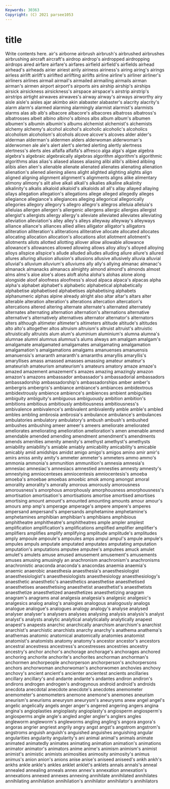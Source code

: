 ```yaml
---
Keywords: 30363
Copyright: (C) 2021 parsee1053
---
```


# title

Write contents here.
 air's
airborne airbrush airbrush's airbrushed airbrushes airbrushing aircraft aircraft's airdrop airdrop's
airdropped airdropping airdrops aired airfare airfare's airfares airfield airfield's airfields
airhead airhead's airheads airier airiest airily airiness airiness's airing airing's
airings airless airlift airlift's airlifted airlifting airlifts airline airline's airliner
airliner's airliners airlines airmail airmail's airmailed airmailing airmails airman airman's
airmen airport airport's airports airs airship airship's airships airsick airsickness
airsickness's airspace airspace's airstrip airstrip's airstrips airtight airwaves airwaves's airway
airway's airways airworthy airy aisle aisle's aisles ajar akimbo akin
alabaster alabaster's alacrity alacrity's alarm alarm's alarmed alarming alarmingly alarmist
alarmist's alarmists alarms alas alb alb's albacore albacore's albacores albatross
albatross's albatrosses albeit albino albino's albinos albs album album's albumen
albumen's albumin albumin's albums alchemist alchemist's alchemists alchemy alchemy's alcohol
alcohol's alcoholic alcoholic's alcoholics alcoholism alcoholism's alcohols alcove alcove's alcoves
alder alder's alderman alderman's aldermen alders alderwoman alderwoman's alderwomen ale
ale's alert alert's alerted alerting alertly alertness alertness's alerts ales
alfalfa alfalfa's alfresco alga alga's algae algebra algebra's algebraic algebraically
algebras algorithm algorithm's algorithmic algorithms alias alias's aliased aliases aliasing
alibi alibi's alibied alibiing alibis alien alien's alienable alienate alienated
alienates alienating alienation alienation's aliened aliening aliens alight alighted alighting
alights align aligned aligning alignment alignment's alignments aligns alike alimentary
alimony alimony's alit alive alkali alkali's alkalies alkaline alkalinity alkalinity's
alkalis alkaloid alkaloid's alkaloids all all's allay allayed allaying allays
allegation allegation's allegations allege alleged allegedly alleges allegiance allegiance's allegiances
alleging allegorical allegorically allegories allegory allegory's allegro allegro's allegros alleluia
alleluia's alleluias allergen allergen's allergenic allergens allergic allergies allergist allergist's
allergists allergy allergy's alleviate alleviated alleviates alleviating alleviation alleviation's alley
alley's alleys alleyway alleyway's alleyways alliance alliance's alliances allied allies
alligator alligator's alligators alliteration alliteration's alliterations alliterative allocate allocated allocates
allocating allocation allocation's allocations allot allotment allotment's allotments allots allotted
allotting allover allow allowable allowance allowance's allowances allowed allowing allows
alloy alloy's alloyed alloying alloys allspice allspice's allude alluded alludes
alluding allure allure's allured allures alluring allusion allusion's allusions allusive
allusively alluvia alluvial alluvial's alluvium alluvium's alluviums ally ally's allying
almanac almanac's almanack almanacks almanacs almighty almond almond's almonds almost
alms alms's aloe aloe's aloes aloft aloha aloha's alohas alone
along alongside aloof aloofness aloofness's aloud alpaca alpaca's alpacas alpha
alpha's alphabet alphabet's alphabetic alphabetical alphabetically alphabetise alphabetised alphabetises alphabetising
alphabets alphanumeric alphas alpine already alright also altar altar's altars
alter alterable alteration alteration's alterations altercation altercation's altercations altered altering
alternate alternate's alternated alternately alternates alternating alternation alternation's alternations alternative
alternative's alternatively alternatives alternator alternator's alternators alters although altimeter altimeter's
altimeters altitude altitude's altitudes alto alto's altogether altos altruism altruism's
altruist altruist's altruistic altruistically altruists alum alum's aluminium aluminium's alumna
alumna's alumnae alumni alumnus alumnus's alums always am amalgam amalgam's
amalgamate amalgamated amalgamates amalgamating amalgamation amalgamation's amalgamations amalgams amanuenses amanuensis
amanuensis's amaranth amaranth's amaranths amaryllis amaryllis's amaryllises amass amassed amasses
amassing amateur amateur's amateurish amateurism amateurism's amateurs amatory amaze amaze's
amazed amazement amazement's amazes amazing amazingly amazon amazon's amazons ambassador
ambassador's ambassadorial ambassadors ambassadorship ambassadorship's ambassadorships amber amber's ambergris ambergris's
ambiance ambiance's ambiances ambidextrous ambidextrously ambience ambience's ambiences ambient ambiguities
ambiguity ambiguity's ambiguous ambiguously ambition ambition's ambitions ambitious ambitiously ambitiousness
ambitiousness's ambivalence ambivalence's ambivalent ambivalently amble amble's ambled ambles ambling
ambrosia ambrosia's ambulance ambulance's ambulances ambulatories ambulatory ambulatory's ambush ambush's
ambushed ambushes ambushing ameer ameer's ameers ameliorate ameliorated ameliorates ameliorating
amelioration amelioration's amen amenable amend amendable amended amending amendment amendment's
amendments amends amenities amenity amenity's amethyst amethyst's amethysts amiability amiability's
amiable amiably amicability amicability's amicable amicably amid amidships amidst amigo
amigo's amigos amino amir amir's amirs amiss amity amity's ammeter
ammeter's ammeters ammo ammo's ammonia ammonia's ammunition ammunition's amnesia amnesia's
amnesiac amnesiac's amnesiacs amnestied amnesties amnesty amnesty's amnestying amniocenteses amniocentesis
amniocentesis's amoeba amoeba's amoebae amoebas amoebic amok among amongst amoral
amorality amorality's amorally amorous amorously amorousness amorousness's amorphous amorphously amorphousness
amorphousness's amortisation amortisation's amortisations amortise amortised amortises amortising amount amount's
amounted amounting amounts amour amour's amours amp amp's amperage amperage's
ampere ampere's amperes ampersand ampersand's ampersands amphetamine amphetamine's amphetamines amphibian
amphibian's amphibians amphibious amphitheatre amphitheatre's amphitheatres ample ampler amplest amplification
amplification's amplifications amplified amplifier amplifier's amplifiers amplifies amplify amplifying amplitude
amplitude's amplitudes amply ampoule ampoule's ampoules amps ampul ampul's ampule
ampule's ampules ampuls amputate amputated amputates amputating amputation amputation's amputations
amputee amputee's amputees amuck amulet amulet's amulets amuse amused amusement
amusement's amusements amuses amusing amusingly an anachronism anachronism's anachronisms anachronistic
anaconda anaconda's anacondas anaemia anaemia's anaemic anaerobic anaesthesia anaesthesia's anaesthesiologist
anaesthesiologist's anaesthesiologists anaesthesiology anaesthesiology's anaesthetic anaesthetic's anaesthetics anaesthetise anaesthetised anaesthetises
anaesthetising anaesthetist anaesthetist's anaesthetists anaesthetize anaesthetized anaesthetizes anaesthetizing anagram anagram's
anagrams anal analgesia analgesia's analgesic analgesic's analgesics analog analog's analogies
analogous analogously analogs analogue analogue's analogues analogy analogy's analyse analysed
analyser analyser's analysers analyses analysing analysis analysis's analyst analyst's analysts
analytic analytical analyticalally analytically anapest anapest's anapests anarchic anarchically anarchism
anarchism's anarchist anarchist's anarchistic anarchists anarchy anarchy's anathema anathema's anathemas
anatomic anatomical anatomically anatomies anatomist anatomist's anatomists anatomy anatomy's ancestor
ancestor's ancestors ancestral ancestress ancestress's ancestresses ancestries ancestry ancestry's anchor
anchor's anchorage anchorage's anchorages anchored anchoring anchorite anchorite's anchorites anchorman
anchorman's anchormen anchorpeople anchorperson anchorperson's anchorpersons anchors anchorwoman anchorwoman's anchorwomen
anchovies anchovy anchovy's ancient ancient's ancienter ancientest ancients ancillaries ancillary
ancillary's and andante andante's andantes andiron andiron's andirons androgen androgen's
androgynous android android's androids anecdota anecdotal anecdote anecdote's anecdotes anemometer
anemometer's anemometers anemone anemone's anemones aneurism aneurism's aneurisms aneurysm aneurysm's
aneurysms anew angel angel's angelic angelically angels anger anger's angered
angering angers angina angina's angioplasties angioplasty angioplasty's angiosperm angiosperm's angiosperms
angle angle's angled angler angler's anglers angles angleworm angleworm's angleworms
angling angling's angora angora's angoras angrier angriest angrily angry angst
angst's angstrom angstrom's angstroms anguish anguish's anguished anguishes anguishing angular
angularities angularity angularity's ani animal animal's animals animate animated animatedly
animates animating animation animation's animations animator animator's animators anime anime's
animism animism's animist animist's animistic animists animosities animosity animosity's animus
animus's anion anion's anions anise anise's aniseed aniseed's ankh ankh's
ankhs ankle ankle's ankles anklet anklet's anklets annals annals's anneal
annealed annealing anneals annex annex's annexation annexation's annexations annexed annexes
annexing annihilate annihilated annihilates annihilating annihilation annihilation's annihilator annihilator's annihilators

